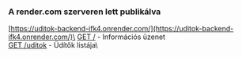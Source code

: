 ### A render.com szerveren lett publikálva
[https://uditok-backend-ifk4.onrender.com/](https://uditok-backend-ifk4.onrender.com/)\
[GET /](https://uditok-backend-ifk4.onrender.com/) - Információs üzenet\
[GET /uditok](https://uditok-backend-ifk4.onrender.com/uditok) - Üdítők listája\
